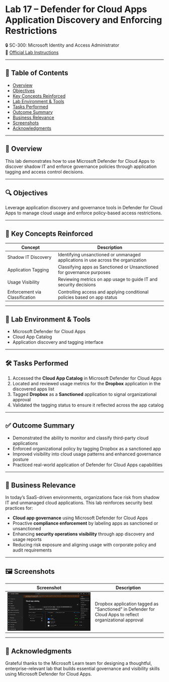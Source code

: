 # Lab 17 – Defender for Cloud Apps Application Discovery and Enforcing Restrictions  
🔒 SC-300: Microsoft Identity and Access Administrator  
📄 [Official Lab Instructions](https://microsoftlearning.github.io/SC-300-Identity-and-Access-Administrator/Instructions/Labs/Lab_17_DefenderForCloudAppsDiscoveryAndRestrictions.html)

---

## 📑 Table of Contents
- [Overview](#-overview)
- [Objectives](#-objectives)
- [Key Concepts Reinforced](#-key-concepts-reinforced)
- [Lab Environment & Tools](#-lab-environment--tools)
- [Tasks Performed](#-tasks-performed)
- [Outcome Summary](#-outcome-summary)
- [Business Relevance](#-business-relevance)
- [Screenshots](#-screenshots)
- [Acknowledgments](#-acknowledgments)

---

## 🧽 Overview
This lab demonstrates how to use Microsoft Defender for Cloud Apps to discover shadow IT and enforce governance policies through application tagging and access control decisions.

---

## 🔍 Objectives
Leverage application discovery and governance tools in Defender for Cloud Apps to manage cloud usage and enforce policy-based access restrictions.

---

## 📘 Key Concepts Reinforced

| Concept | Description |
|--------|-------------|
| Shadow IT Discovery | Identifying unsanctioned or unmanaged applications in use across the organization |
| Application Tagging | Classifying apps as Sanctioned or Unsanctioned for governance purposes |
| Usage Visibility | Reviewing metrics on app usage to guide IT and security decisions |
| Enforcement via Classification | Controlling access and applying conditional policies based on app status |

---

## 🧪 Lab Environment & Tools
- Microsoft Defender for Cloud Apps  
- Cloud App Catalog  
- Application discovery and tagging interface  

---

## 🛠️ Tasks Performed
1. Accessed the **Cloud App Catalog** in Microsoft Defender for Cloud Apps  
2. Located and reviewed usage metrics for the **Dropbox** application in the discovered apps list  
3. Tagged **Dropbox** as a **Sanctioned** application to signal organizational approval  
4. Validated the tagging status to ensure it reflected across the app catalog  

---

## ✅ Outcome Summary
- Demonstrated the ability to monitor and classify third-party cloud applications  
- Enforced organizational policy by tagging Dropbox as a sanctioned app  
- Improved visibility into cloud usage patterns and enhanced governance posture  
- Practiced real-world application of Defender for Cloud Apps capabilities  

---

## 💼 Business Relevance
In today’s SaaS-driven environments, organizations face risk from shadow IT and unmanaged cloud applications. This lab reinforces security best practices for:
- **Cloud app governance** using Microsoft Defender for Cloud Apps  
- Proactive **compliance enforcement** by labeling apps as sanctioned or unsanctioned  
- Enhancing **security operations visibility** through app discovery and usage reports  
- Reducing risk exposure and aligning usage with corporate policy and audit requirements  

---

## 🖼️ Screenshots

| Screenshot | Description |
|-----------|-------------|
| ![Tag Dropbox as Sanctioned](https://github.com/miadco/SC-300-Identity-and-Access-Labs/blob/main/17%20-%20Defender%20for%20Cloud%20Apps%20application%20discovery%20and%20enforcing%20restrictions/screenshots/tag-dropbox-as-sanctioned.png?raw=true) | Dropbox application tagged as "Sanctioned" in Defender for Cloud Apps to reflect organizational approval |

---

## 🙏 Acknowledgments  
Grateful thanks to the Microsoft Learn team for designing a thoughtful, enterprise-relevant lab that builds essential governance and visibility skills using Microsoft Defender for Cloud Apps.
